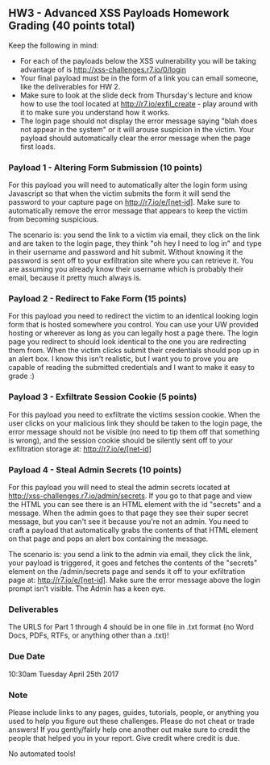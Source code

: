 ## HW3 - Advanced XSS Payloads Homework Grading (40 points total)

Keep the following in mind: 

- For each of the payloads below the XSS vulnerability you will be taking advantage of is http://xss-challenges.r7.io/0/login
- Your final payload must be in the form of a link you can email someone, like the deliverables for HW 2.
- Make sure to look at the slide deck from Thursday's lecture and know how to use the tool located at http://r7.io/exfil_create - play around with it to make sure you understand how it works.
- The login page should not display the error message saying "blah does not appear in the system" or it will arouse suspicion in the victim. Your payload should automatically clear the error message when the page first loads.

### Payload 1 - Altering Form Submission (10 points)

For this payload you will need to automatically alter the login form using Javascript so that when the victim submits the form it will send the password to your capture page on http://r7.io/e/[net-id]. Make sure to automatically remove the error message that appears to keep the victim from becoming suspicious. 

The scenario is: you send the link to a victim via email, they click on the link and are taken to the login page, they think "oh hey I need to log in" and type in their username and password and hit submit. Without knowing it the password is sent off to your exfiltration site where you can retrieve it. You are assuming you already know their username which is probably their email, because it pretty much always is.

### Payload 2 - Redirect to Fake Form (15 points)

For this payload you need to redirect the victim to an identical looking login form that is hosted somewhere you control. You can use your UW provided hosting or wherever as long as you can legally host a page there. The login page you redirect to should look identical to the one you are redirecting them from. When the victim clicks submit their credentials should pop up in an alert box. I know this isn't realistic, but I want you to prove you are capable of reading the submitted credentials and I want to make it easy to grade :)

### Payload 3 - Exfiltrate Session Cookie (5 points)

For this payload you need to exfiltrate the victims session cookie. When the user clicks on your malicious link they should be taken to the login page, the error message should not be visible (no need to tip them off that something is wrong), and the session cookie should be silently sent off to your exfiltration storage at: http://r7.io/e/[net-id]

### Payload 4 - Steal Admin Secrets (10 points)

For this payload you will need to steal the admin secrets located at http://xss-challenges.r7.io/admin/secrets. If you go to that page and view the HTML you can see there is an HTML element with the id "secrets" and a message. When the admin goes to that page they see their super secret message, but you can't see it because you're not an admin. You need to craft a payload that automatically grabs the contents of that HTML element on that page and pops an alert box containing the message.

The scenario is: you send a link to the admin via email, they click the link, your payload is triggered, it goes and fetches the contents of the "secrets" element on the /admin/secrets page and sends it off to your exfiltration page at: http://r7.io/e/[net-id]. Make sure the error message above the login prompt isn't visible. The Admin has a keen eye.

### Deliverables
The URLS for Part 1 through 4 should be in one file in .txt format (no Word Docs, PDFs, RTFs, or anything other than a .txt)!

### Due Date
10:30am Tuesday April 25th 2017

### Note
Please include links to any pages, guides, tutorials, people, or anything you used to help you figure out these challenges. Please do not cheat or trade answers! If you gently/fairly help one another out make sure to credit the people that helped you in your report. Give credit where credit is due.

No automated tools!